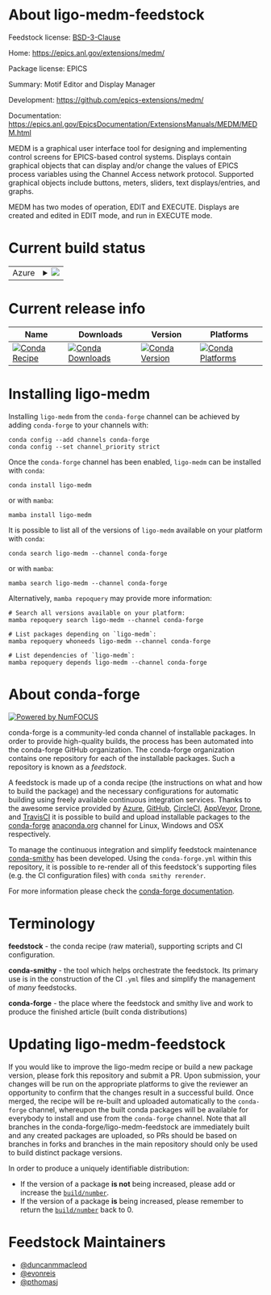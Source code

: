 About ligo-medm-feedstock
=========================

Feedstock license: [BSD-3-Clause](https://github.com/conda-forge/ligo-medm-feedstock/blob/main/LICENSE.txt)

Home: https://epics.anl.gov/extensions/medm/

Package license: EPICS

Summary: Motif Editor and Display Manager

Development: https://github.com/epics-extensions/medm/

Documentation: https://epics.anl.gov/EpicsDocumentation/ExtensionsManuals/MEDM/MEDM.html

MEDM is a graphical user interface tool for designing and implementing control
screens for EPICS-based control systems. Displays contain graphical objects that
can display and/or change the values of EPICS process variables using the
Channel Access network protocol. Supported graphical objects include buttons,
meters, sliders, text displays/entries, and graphs.

MEDM has two modes of operation, EDIT and EXECUTE. Displays are created and
edited in EDIT mode, and run in EXECUTE mode.


Current build status
====================


<table>
    
  <tr>
    <td>Azure</td>
    <td>
      <details>
        <summary>
          <a href="https://dev.azure.com/conda-forge/feedstock-builds/_build/latest?definitionId=15642&branchName=main">
            <img src="https://dev.azure.com/conda-forge/feedstock-builds/_apis/build/status/ligo-medm-feedstock?branchName=main">
          </a>
        </summary>
        <table>
          <thead><tr><th>Variant</th><th>Status</th></tr></thead>
          <tbody><tr>
              <td>linux_64</td>
              <td>
                <a href="https://dev.azure.com/conda-forge/feedstock-builds/_build/latest?definitionId=15642&branchName=main">
                  <img src="https://dev.azure.com/conda-forge/feedstock-builds/_apis/build/status/ligo-medm-feedstock?branchName=main&jobName=linux&configuration=linux%20linux_64_" alt="variant">
                </a>
              </td>
            </tr><tr>
              <td>osx_64</td>
              <td>
                <a href="https://dev.azure.com/conda-forge/feedstock-builds/_build/latest?definitionId=15642&branchName=main">
                  <img src="https://dev.azure.com/conda-forge/feedstock-builds/_apis/build/status/ligo-medm-feedstock?branchName=main&jobName=osx&configuration=osx%20osx_64_" alt="variant">
                </a>
              </td>
            </tr>
          </tbody>
        </table>
      </details>
    </td>
  </tr>
</table>

Current release info
====================

| Name | Downloads | Version | Platforms |
| --- | --- | --- | --- |
| [![Conda Recipe](https://img.shields.io/badge/recipe-ligo--medm-green.svg)](https://anaconda.org/conda-forge/ligo-medm) | [![Conda Downloads](https://img.shields.io/conda/dn/conda-forge/ligo-medm.svg)](https://anaconda.org/conda-forge/ligo-medm) | [![Conda Version](https://img.shields.io/conda/vn/conda-forge/ligo-medm.svg)](https://anaconda.org/conda-forge/ligo-medm) | [![Conda Platforms](https://img.shields.io/conda/pn/conda-forge/ligo-medm.svg)](https://anaconda.org/conda-forge/ligo-medm) |

Installing ligo-medm
====================

Installing `ligo-medm` from the `conda-forge` channel can be achieved by adding `conda-forge` to your channels with:

```
conda config --add channels conda-forge
conda config --set channel_priority strict
```

Once the `conda-forge` channel has been enabled, `ligo-medm` can be installed with `conda`:

```
conda install ligo-medm
```

or with `mamba`:

```
mamba install ligo-medm
```

It is possible to list all of the versions of `ligo-medm` available on your platform with `conda`:

```
conda search ligo-medm --channel conda-forge
```

or with `mamba`:

```
mamba search ligo-medm --channel conda-forge
```

Alternatively, `mamba repoquery` may provide more information:

```
# Search all versions available on your platform:
mamba repoquery search ligo-medm --channel conda-forge

# List packages depending on `ligo-medm`:
mamba repoquery whoneeds ligo-medm --channel conda-forge

# List dependencies of `ligo-medm`:
mamba repoquery depends ligo-medm --channel conda-forge
```


About conda-forge
=================

[![Powered by
NumFOCUS](https://img.shields.io/badge/powered%20by-NumFOCUS-orange.svg?style=flat&colorA=E1523D&colorB=007D8A)](https://numfocus.org)

conda-forge is a community-led conda channel of installable packages.
In order to provide high-quality builds, the process has been automated into the
conda-forge GitHub organization. The conda-forge organization contains one repository
for each of the installable packages. Such a repository is known as a *feedstock*.

A feedstock is made up of a conda recipe (the instructions on what and how to build
the package) and the necessary configurations for automatic building using freely
available continuous integration services. Thanks to the awesome service provided by
[Azure](https://azure.microsoft.com/en-us/services/devops/), [GitHub](https://github.com/),
[CircleCI](https://circleci.com/), [AppVeyor](https://www.appveyor.com/),
[Drone](https://cloud.drone.io/welcome), and [TravisCI](https://travis-ci.com/)
it is possible to build and upload installable packages to the
[conda-forge](https://anaconda.org/conda-forge) [anaconda.org](https://anaconda.org/)
channel for Linux, Windows and OSX respectively.

To manage the continuous integration and simplify feedstock maintenance
[conda-smithy](https://github.com/conda-forge/conda-smithy) has been developed.
Using the ``conda-forge.yml`` within this repository, it is possible to re-render all of
this feedstock's supporting files (e.g. the CI configuration files) with ``conda smithy rerender``.

For more information please check the [conda-forge documentation](https://conda-forge.org/docs/).

Terminology
===========

**feedstock** - the conda recipe (raw material), supporting scripts and CI configuration.

**conda-smithy** - the tool which helps orchestrate the feedstock.
                   Its primary use is in the construction of the CI ``.yml`` files
                   and simplify the management of *many* feedstocks.

**conda-forge** - the place where the feedstock and smithy live and work to
                  produce the finished article (built conda distributions)


Updating ligo-medm-feedstock
============================

If you would like to improve the ligo-medm recipe or build a new
package version, please fork this repository and submit a PR. Upon submission,
your changes will be run on the appropriate platforms to give the reviewer an
opportunity to confirm that the changes result in a successful build. Once
merged, the recipe will be re-built and uploaded automatically to the
`conda-forge` channel, whereupon the built conda packages will be available for
everybody to install and use from the `conda-forge` channel.
Note that all branches in the conda-forge/ligo-medm-feedstock are
immediately built and any created packages are uploaded, so PRs should be based
on branches in forks and branches in the main repository should only be used to
build distinct package versions.

In order to produce a uniquely identifiable distribution:
 * If the version of a package **is not** being increased, please add or increase
   the [``build/number``](https://docs.conda.io/projects/conda-build/en/latest/resources/define-metadata.html#build-number-and-string).
 * If the version of a package **is** being increased, please remember to return
   the [``build/number``](https://docs.conda.io/projects/conda-build/en/latest/resources/define-metadata.html#build-number-and-string)
   back to 0.

Feedstock Maintainers
=====================

* [@duncanmmacleod](https://github.com/duncanmmacleod/)
* [@evonreis](https://github.com/evonreis/)
* [@pthomasj](https://github.com/pthomasj/)

